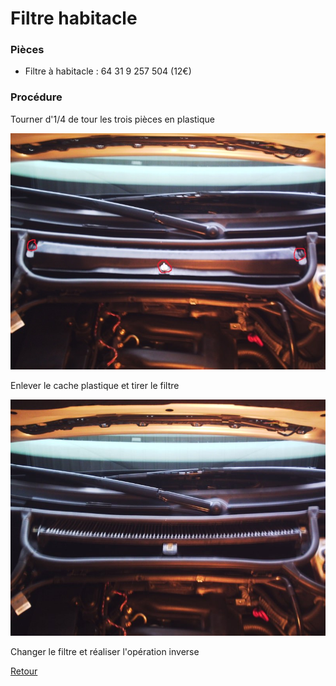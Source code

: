 # Filtre habitacle

### Pièces

 - Filtre à habitacle : 64 31 9 257 504 (12€)

### Procédure

Tourner d'1/4 de tour les trois pièces en plastique

![filtre_habitacle_1](/pictures/filtre_habitacle_1.jpg)

Enlever le cache plastique et tirer le filtre

![filtre_habitacle_2](/pictures/filtre_habitacle_2.jpg)

Changer le filtre et réaliser l'opération inverse

[Retour](/README.mkd)

